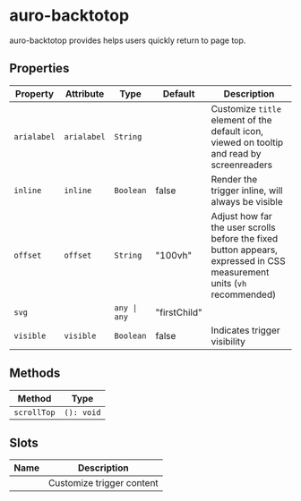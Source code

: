 # auro-backtotop

auro-backtotop provides helps users quickly return to page top.

## Properties

| Property    | Attribute   | Type         | Default      | Description                                      |
|-------------|-------------|--------------|--------------|--------------------------------------------------|
| `arialabel` | `arialabel` | `String`     |              | Customize `title` element of the default icon, viewed on tooltip and read by screenreaders |
| `inline`    | `inline`    | `Boolean`    | false        | Render the trigger inline, will always be visible |
| `offset`    | `offset`    | `String`     | "100vh"      | Adjust how far the user scrolls before the fixed button appears, expressed in CSS measurement units (`vh` recommended) |
| `svg`       |             | `any \| any` | "firstChild" |                                                  |
| `visible`   | `visible`   | `Boolean`    | false        | Indicates trigger visibility                     |

## Methods

| Method      | Type       |
|-------------|------------|
| `scrollTop` | `(): void` |

## Slots

| Name | Description               |
|------|---------------------------|
|      | Customize trigger content |
